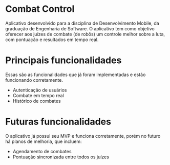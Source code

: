 # Combat Control
Aplicativo desenvolvido para a disciplina de Desenvolvimento Mobile, da graduação de Engenharia de Software. O aplicativo tem como objetivo oferecer aos juízes de combate (de robôs) um controle melhor sobre a luta, com pontuação e resultados em tempo real.

# Principais funcionalidades
Essas são as funcionalidades que já foram implementadas e estão funcionando corretamente.

- Autenticação de usuários
- Combate em tempo real
- Histórico de combates

# Futuras funcionalidades
O aplicativo já possui seu MVP e funciona corretamente, porém no futuro há planos de melhoria, que incluem:

- Agendamento de combates
- Pontuação sincronizada entre todos os juízes

